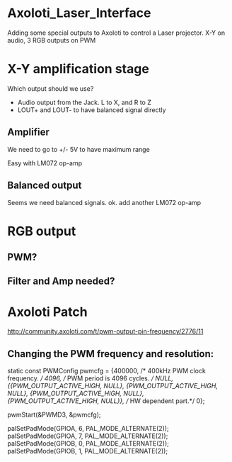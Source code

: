 # Axoloti_Laser_Interface
Adding some special outputs to Axoloti to control a Laser projector. X-Y on audio, 3 RGB outputs on PWM



# X-Y amplification stage

Which output should we use?

* Audio output from the Jack. L to X, and R to Z
* LOUT+ and LOUT- to have balanced signal directly

## Amplifier

We need to go to +/- 5V to have maximum range

Easy with LM072 op-amp

## Balanced output

Seems we need balanced signals. ok. add another LM072 op-amp

# RGB output
## PWM?

## Filter and Amp needed?

# Axoloti Patch

http://community.axoloti.com/t/pwm-output-pin-frequency/2776/11


## Changing the PWM frequency and resolution:

static const PWMConfig pwmcfg = {400000, /* 400kHz PWM clock frequency.  */
	4096, /* PWM period is 4096 cycles.    */
	NULL, 
	{{PWM_OUTPUT_ACTIVE_HIGH, NULL}, 
	{PWM_OUTPUT_ACTIVE_HIGH, NULL},
	{PWM_OUTPUT_ACTIVE_HIGH, NULL}, 
	{PWM_OUTPUT_ACTIVE_HIGH, NULL}},
	/* HW dependent part.*/
	0};

pwmStart(&PWMD3, &pwmcfg);
  
palSetPadMode(GPIOA, 6, PAL_MODE_ALTERNATE(2));
palSetPadMode(GPIOA, 7, PAL_MODE_ALTERNATE(2));
palSetPadMode(GPIOB, 0, PAL_MODE_ALTERNATE(2));
palSetPadMode(GPIOB, 1, PAL_MODE_ALTERNATE(2));

